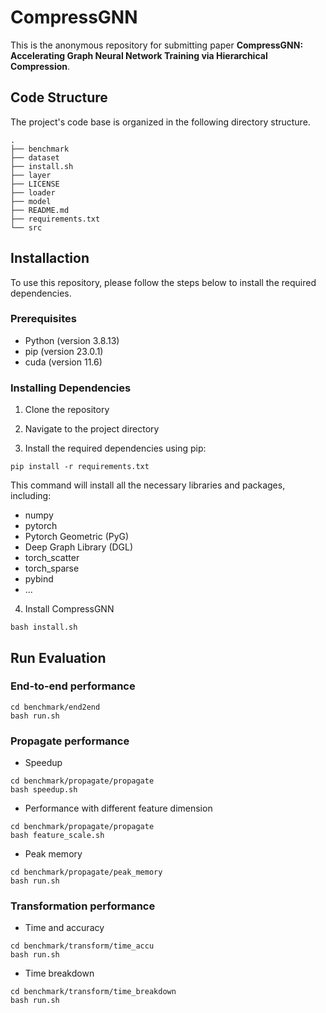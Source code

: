 # CompressGNN
This is the anonymous repository for submitting paper **CompressGNN: Accelerating Graph Neural Network Training via
Hierarchical Compression**.

## Code Structure

The project's code base is organized in the following directory structure.

```shell
.
├── benchmark
├── dataset
├── install.sh
├── layer
├── LICENSE
├── loader
├── model
├── README.md
├── requirements.txt
└── src
```

## Installaction

To use this repository, please follow the steps below to install the required dependencies.

### Prerequisites

- Python (version 3.8.13)
- pip (version 23.0.1)
- cuda (version 11.6)

### Installing Dependencies

1. Clone the repository

2. Navigate to the project directory

3. Install the required dependencies using pip:

```shell
pip install -r requirements.txt
```
This command will install all the necessary libraries and packages, including:

- numpy
- pytorch
- Pytorch Geometric (PyG)
- Deep Graph Library (DGL)
- torch_scatter
- torch_sparse
- pybind
- ...

4. Install CompressGNN

```shell
bash install.sh
```

## Run Evaluation


### End-to-end performance

```shell
cd benchmark/end2end
bash run.sh
```

### Propagate performance

- Speedup

```shell
cd benchmark/propagate/propagate
bash speedup.sh
```

- Performance with different feature dimension

```shell
cd benchmark/propagate/propagate
bash feature_scale.sh
```

- Peak memory

```shell
cd benchmark/propagate/peak_memory
bash run.sh
```

### Transformation performance

- Time and accuracy

```shell
cd benchmark/transform/time_accu
bash run.sh
```

- Time breakdown

```shell
cd benchmark/transform/time_breakdown
bash run.sh
```







